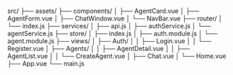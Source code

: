 src/
├── assets/
├── components/
│   ├── AgentCard.vue
│   ├── AgentForm.vue
│   ├── ChatWindow.vue
│   └── NavBar.vue
├── router/
│   └── index.js
├── services/
│   ├── api.js
│   ├── authService.js
│   └── agentService.js
├── store/
│   ├── index.js
│   ├── auth.module.js
│   └── agent.module.js
├── views/
│   ├── Auth/
│   │   ├── Login.vue
│   │   └── Register.vue
│   ├── Agents/
│   │   ├── AgentDetail.vue
│   │   ├── AgentList.vue
│   │   └── CreateAgent.vue
│   ├── Chat.vue
│   └── Home.vue
├── App.vue
└── main.js